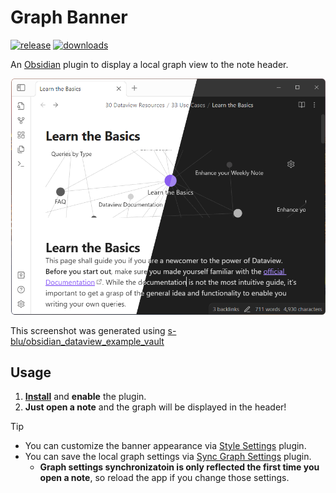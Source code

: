 # Graph Banner

[![release](https://img.shields.io/github/manifest-json/v/ras0q/obsidian-graph-banner.svg?color=A68AF9&style=for-the-badge&logo=github)](https://github.com/ras0q/obsidian-graph-banner/releases/latest)
[![downloads](https://img.shields.io/badge/dynamic/json?url=https://raw.githubusercontent.com/obsidianmd/obsidian-releases/master/community-plugin-stats.json&query=$['graph-banner'].downloads&label=Downloads&color=A68AF9&style=for-the-badge&logo=obsidian&)](https://obsidian.md/plugins?id=graph-banner)

An [Obsidian](https://obsidian.md/) plugin to display a local graph view to the
note header.

![screenshot thumbnail](./thumbnail.png)

This screenshot was generated using
[s-blu/obsidian_dataview_example_vault](https://github.com/s-blu/obsidian_dataview_example_vault)

## Usage

1. **[Install](https://obsidian.md/plugins?id=graph-banner)** and **enable** the
   plugin.
2. **Just open a note** and the graph will be displayed in the header!

> [!TIP]
>
> - You can customize the banner appearance via
>   [Style Settings](https://github.com/mgmeyers/obsidian-style-setting) plugin.
> - You can save the local graph settings via
>   [Sync Graph Settings](https://github.com/Xallt/sync-graph-settings) plugin.
>   - **Graph settings synchronizatoin is only reflected the first time you open
>     a note**, so reload the app if you change those settings.
